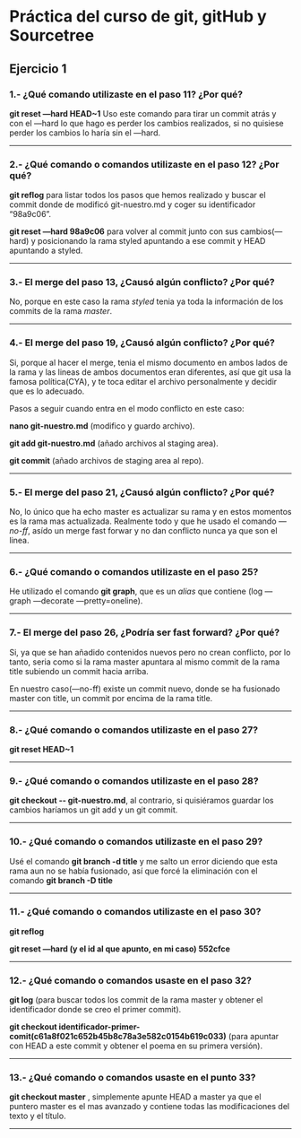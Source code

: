 # Práctica del curso de git, gitHub y Sourcetree
## Ejercicio 1

### 1.- ¿Qué comando utilizaste en el paso 11? ¿Por qué?

**git reset —hard HEAD~1** Uso este comando para tirar un commit atrás y con el —hard lo que hago es perder los cambios realizados, si no quisiese perder los cambios lo haría sin el —hard.

---

### 2.- ¿Qué comando o comandos utilizaste en el paso 12? ¿Por qué?

**git reflog** para listar todos los pasos que hemos realizado y buscar el commit donde de modificó git-nuestro.md y coger su identificador “98a9c06”. 

**git reset —hard 98a9c06** para volver al commit junto con sus cambios(—hard) y posicionando la rama styled apuntando a ese commit y HEAD apuntando a styled.

---

### 3.- El merge del paso 13, ¿Causó algún conflicto? ¿Por qué? 

No, porque en este caso la rama *styled* tenia ya toda la información de los commits de la rama *master*.

---

### 4.- El merge del paso 19, ¿Causó algún conflicto? ¿Por qué? 

Si, porque al hacer el merge, tenia el mismo documento en ambos lados de la rama y las lineas de ambos documentos eran diferentes, así que git usa la famosa política(CYA), y te toca editar el archivo personalmente y decidir que es lo adecuado. 

Pasos a seguir cuando entra en el modo conflicto en este caso:

**nano git-nuestro.md** (modifico y guardo archivo).

**git add git-nuestro.md** (añado archivos al staging area).

**git commit** (añado archivos de staging area al repo).

---

### 5.- El merge del paso 21, ¿Causó algún conflicto? ¿Por qué? 

No, lo único que ha echo master es actualizar su rama y en estos momentos es la rama mas actualizada. Realmente todo y que he usado el comando *—no-ff*, asído un merge fast forwar y no dan conflicto nunca ya que son el linea.

---

### 6.- ¿Qué comando o comandos utilizaste en el paso 25?

He utilizado el comando **git graph**, que es un *alias* que contiene (log —graph —decorate —pretty=oneline).

---

### 7.- El merge del paso 26, ¿Podría ser fast forward? ¿Por qué? 

Si, ya que se han añadido contenidos nuevos pero no crean conflicto, por lo tanto, seria como si la rama master apuntara al mismo commit de la rama title subiendo un commit hacia arriba.

En nuestro caso(—no-ff) existe un commit nuevo, donde se ha fusionado master con title, un commit por encima de la rama title.

---

### 8.- ¿Qué comando o comandos utilizaste en el paso 27? 

**git reset HEAD~1**

---

### 9.- ¿Qué comando o comandos utilizaste en el paso 28? 

**git checkout -- git-nuestro.md**, al contrario, si quisiéramos guardar los cambios haríamos un git add y un git commit. 

---

### 10.- ¿Qué comando o comandos utilizaste en el paso 29? 

Usé el comando **git branch -d title** y me salto un error diciendo que esta rama aun no se había fusionado, así que forcé la eliminación con el comando **git branch -D title**

---

### 11.- ¿Qué comando o comandos utilizaste en el paso 30? 

**git reflog**

**git reset —hard (y el id al que apunto, en mi caso) 552cfce**

---

### 12.- ¿Qué comando o comandos usaste en el paso 32?

**git log** (para buscar todos los commit de la rama master y obtener el identificador donde se creo el primer commit).

**git checkout identificador-primer-comit(c61a8f021c652b45b8c78a3e582c0154b619c033)** (para apuntar con HEAD a este commit y obtener el poema en su primera versión). 

---

### 13.- ¿Qué comando o comandos usaste en el punto 33? 

**git checkout master** , simplemente apunte HEAD a master ya que el puntero master es el mas avanzado y contiene todas las modificaciones del texto y el título.

---